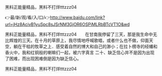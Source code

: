 黑料正能量精品，黑料不打烊tttzzz04

👉最/新/观/看/入/口/👉http://www.baidu.com/link?url=jHz8AcivB1yuSpc8sJSrNM3GjOR6OSPiMLRbBTcVT1O&wd

黑料正能量精品，黑料不打烊tttzzz04　　在甘南我停留了三天，那是我生命中无比辉煌的三天。在十月的草原上，我尽情地呼喊歌唱，或者什么也不做，仰面天空，躺在干枯的牧草之上．感受着自然的博大和自己的渺小；在拉卜楞寺的经幡和香火中，我和红铜般的喇嘛们一起，被六字真言
	二十、缺乏信心并不是因为出现了困难，而出现困难倒是因为缺乏信心。


黑料正能量精品，黑料不打烊tttzzz04
